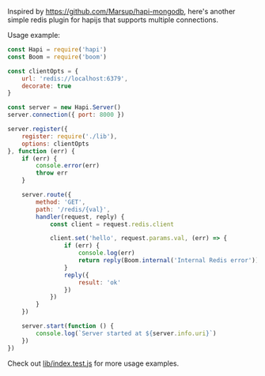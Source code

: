 Inspired by https://github.com/Marsup/hapi-mongodb, here's another simple
redis plugin for hapijs that supports multiple connections.


Usage example: 

```javascript
const Hapi = require('hapi')
const Boom = require('boom')

const clientOpts = {
    url: 'redis://localhost:6379',
    decorate: true
}

const server = new Hapi.Server()
server.connection({ port: 8000 })

server.register({
    register: require('./lib'),
    options: clientOpts
}, function (err) {
    if (err) {
        console.error(err)
        throw err
    }

    server.route({
        method: 'GET',
        path: '/redis/{val}',
        handler(request, reply) {
            const client = request.redis.client

            client.set('hello', request.params.val, (err) => {
                if (err) {
                    console.log(err)
                    return reply(Boom.internal('Internal Redis error'))
                }
                reply({
                    result: 'ok'
                })
            })
        }
    })

    server.start(function () {
        console.log(`Server started at ${server.info.uri}`)
    })
})
```

Check out [lib/index.test.js](/midnightcodr/hapi-redis2/blob/master/lib/index.test.js) for more usage examples.
